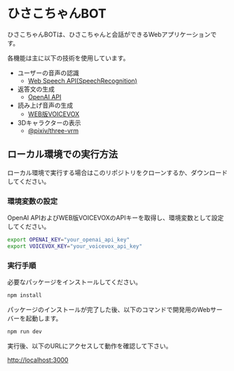 # ひさこちゃんBOT

ひさこちゃんBOTは、ひさこちゃんと会話ができるWebアプリケーションです。

各機能は主に以下の技術を使用しています。

- ユーザーの音声の認識
  - [Web Speech API(SpeechRecognition)](https://developer.mozilla.org/ja/docs/Web/API/SpeechRecognition)
- 返答文の生成
  - [OpenAI API](https://platform.openai.com/docs/api-reference/chat)
- 読み上げ音声の生成
  - [WEB版VOICEVOX](https://www.voicevox.su-shiki.com/)
- 3Dキャラクターの表示
  - [@pixiv/three-vrm](https://github.com/pixiv/three-vrm)

## ローカル環境での実行方法

ローカル環境で実行する場合はこのリポジトリをクローンするか、ダウンロードしてください。

### 環境変数の設定

OpenAI APIおよびWEB版VOICEVOXのAPIキーを取得し、環境変数として設定してください。

```bash
export OPENAI_KEY="your_openai_api_key"
export VOICEVOX_KEY="your_voicevox_api_key"
```

### 実行手順

必要なパッケージをインストールしてください。

```bash
npm install
```

パッケージのインストールが完了した後、以下のコマンドで開発用のWebサーバーを起動します。

```bash
npm run dev
```

実行後、以下のURLにアクセスして動作を確認して下さい。

[http://localhost:3000](http://localhost:3000)
